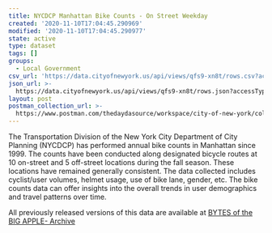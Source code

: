 ```yaml
---
title: NYCDCP Manhattan Bike Counts - On Street Weekday
created: '2020-11-10T17:04:45.290969'
modified: '2020-11-10T17:04:45.290977'
state: active
type: dataset
tags: []
groups:
  - Local Government
csv_url: 'https://data.cityofnewyork.us/api/views/qfs9-xn8t/rows.csv?accessType=DOWNLOAD'
json_url: >-
  https://data.cityofnewyork.us/api/views/qfs9-xn8t/rows.json?accessType=DOWNLOAD
layout: post
postman_collection_url: >-
  https://www.postman.com/thedaydasource/workspace/city-of-new-york/collection/15909983-43715ca4-17b4-4094-8e35-afdcb690b44b
---
```

The Transportation Division of the New York City Department of City Planning (NYCDCP) has performed annual bike counts in Manhattan since 1999. The counts have been conducted along designated bicycle routes at 10 on-street and 5 off-street locations during the fall season. These locations have remained generally consistent. The data collected includes cyclist/user volumes, helmet usage, use of bike lane, gender, etc. The bike counts data can offer insights into the overall trends in user demographics and travel patterns over time.

All previously released versions of this data are available at <a href="https://www1.nyc.gov/site/planning/data-maps/open-data/bytes-archive.page?sorts[year]=0">BYTES of the BIG APPLE- Archive</a>
